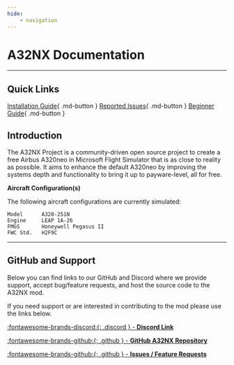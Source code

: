 ```yaml
---
hide:
    - navigation
---
```


# A32NX Documentation

***

## Quick Links
[Installation Guide](start/installation.md){ .md-button } [Reported Issues](start/reported-issues.md){ .md-button } [Beginner Guide](beginner-guide/overview.md){ .md-button }

## Introduction

The A32NX Project is a community-driven open source project to create a free Airbus A320neo in Microsoft Flight Simulator that is as close to reality as possible. It aims to enhance the default A320neo by improving the systems depth and functionality to bring it up to payware-level, all for free.

**Aircraft Configuration(s)**

The following aircraft configurations are currently simulated:

```
Model      A320-251N
Engine     LEAP 1A-26
FMGS       Honeywell Pegasus II
FWC Std.   H2F9C
```

---

## GitHub and Support

Below you can find links to our GitHub and Discord where we provide support, accept bug/feature requests, and host the source code to the A32NX mod.

If you need support or are interested in contributing to the mod please use the links below.

[:fontawesome-brands-discord:{: .discord } - **Discord Link**](https://discord.gg/flybywire)

[:fontawesome-brands-github:{: .github } -  **GitHub A32NX Repository**](https://github.com/flybywiresim/a32nx)

[:fontawesome-brands-github:{: .github } - **Issues / Feature Requests**](https://github.com/flybywiresim/a32nx/issues)

